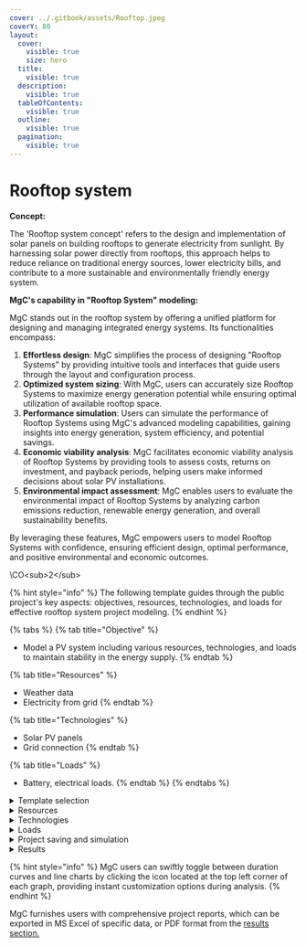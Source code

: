 ```yaml
---
cover: ../.gitbook/assets/Rooftop.jpeg
coverY: 80
layout:
  cover:
    visible: true
    size: hero
  title:
    visible: true
  description:
    visible: true
  tableOfContents:
    visible: true
  outline:
    visible: true
  pagination:
    visible: true
---
```


# Rooftop system

**Concept:**

The 'Rooftop system concept' refers to the design and implementation of solar panels on building rooftops to generate electricity from sunlight. By harnessing solar power directly from rooftops, this approach helps to reduce reliance on traditional energy sources, lower electricity bills, and contribute to a more sustainable and environmentally friendly energy system.

**MgC's capability in "Rooftop System" modeling:**

MgC stands out in the rooftop system by offering a unified platform for designing and managing integrated energy systems. Its functionalities encompass:

1. **Effortless design**: MgC simplifies the process of designing "Rooftop Systems" by providing intuitive tools and interfaces that guide users through the layout and configuration process.
2. **Optimized system sizing**: With MgC, users can accurately size Rooftop Systems to maximize energy generation potential while ensuring optimal utilization of available rooftop space.
3. **Performance simulation**: Users can simulate the performance of Rooftop Systems using MgC's advanced modeling capabilities, gaining insights into energy generation, system efficiency, and potential savings.
4. **Economic viability analysis**: MgC facilitates economic viability analysis of Rooftop Systems by providing tools to assess costs, returns on investment, and payback periods, helping users make informed decisions about solar PV installations.
5. **Environmental impact assessment**: MgC enables users to evaluate the environmental impact of Rooftop Systems by analyzing carbon emissions reduction, renewable energy generation, and overall sustainability benefits.

By leveraging these features, MgC empowers users to model Rooftop Systems with confidence, ensuring efficient design, optimal performance, and positive environmental and economic outcomes.

\CO\<sub>2\</sub>

{% hint style="info" %}
The following template guides through the public project's key aspects: objectives, resources, technologies, and loads for effective rooftop system project modeling.
{% endhint %}

{% tabs %}
{% tab title="Objective" %}
* Model a PV system including various resources, technologies, and loads to maintain stability in the energy supply.
{% endtab %}

{% tab title="Resources" %}
* Weather data
* Electricity from grid
{% endtab %}

{% tab title="Technologies" %}
* Solar PV panels
* Grid connection
{% endtab %}

{% tab title="Loads" %}
* Battery, electrical loads.
{% endtab %}
{% endtabs %}

<details>

<summary>Template selection</summary>



**Step 1:** To get the benefits of the rooftop system in MgC, simply click on the "New Project" option available in the MgC interface.

<img src="../.gitbook/assets/Screenshot 2024-02-04 at 4.13.26 PM (1).png" alt="" data-size="original">

**Step 2:** Choose the project location, allowing MgC to access energy sources at the selected location like weather data for wind, solar, and other parameters.

<img src="../.gitbook/assets/Screenshot 2024-02-04 at 4.02.31 PM (1).png" alt="" data-size="original">

**Step 3:** To activate the rooftop PV system feature in MgC, select the "Rooftop System" in MgC, which includes pre-modeled resources, loads, and technologies. This option saves users time by already having elements built into the network.

<img src="../.gitbook/assets/Screenshot 2024-02-18 at 3.48.14 PM.png" alt="" data-size="original">

**Step 4:** In the second step of project specifications, users can configure the initial settings of system components like resources, loads, and technologies to tailor the solar rooftop system to specific requirements. This customization ensures that the microgrid system is optimized to meet the unique needs and goals of the project.

<img src="../.gitbook/assets/Screenshot 2024-02-18 at 2.13.11 PM.png" alt="" data-size="original"><img src="../.gitbook/assets/Screenshot 2024-02-18 at 2.13.16 PM.png" alt="" data-size="original">

**Step 5:** Now, determine the project goal by adjusting the slide bar towards saving CO2 emissions for a more eco-friendly project, which may result in higher CAPEX/OPEX, or vice versa. The project goal of achieving 25% of CAPEX/OPEX has been selected here.

<img src="../.gitbook/assets/Screenshot 2024-02-18 at 3.53.52 PM.png" alt="" data-size="original">

**Step 6:** Finally, click on the "Submit" button after providing the project name and details.

<img src="../.gitbook/assets/Screenshot 2024-02-04 at 4.03.27 PM (2).png" alt="" data-size="original">

**Step 7:** After initializing the project, the user can view the performance indicators, and here the project details such as fixed CAPEX, OPEX, interest, and inflation rates can be changed according to the requirements.

<img src="../.gitbook/assets/Screenshot 2024-02-18 at 3.58.16 PM.png" alt="" data-size="original">

**Step 8:** The default hub at the selected location will be created automatically, and the user can add additional hubs by following the steps outlined in [hub creation and setup](../user-interface-ui-navigation/project-setup-and-simulation/hub-creation-and-setup.md).

<img src="../.gitbook/assets/Screenshot 2024-02-18 at 4.00.23 PM.png" alt="" data-size="original">

MgC provides flexibility and time-saving benefits to the user by offering templates with required technologies and loads. Users can easily modify attributes of selected elements and add new elements or loads as needed.

</details>

<details>

<summary>Resources</summary>

In MgC's rooftop system feature, information from resources like weather data and grid electricity is accessed to ensure system stability. Excess energy generated in the hub can be stored in batteries for later use during periods of high demand. Below is the network flowsheet of the rooftop system, presented through MgC's rooftop feature.

<img src="../.gitbook/assets/Screenshot 2024-02-18 at 4.01.43 PM.png" alt="" data-size="original">

Users can access comprehensive project details in the system design's details section, offering thorough information on the technical, environmental, and economic aspects of technologies, loads, and resources involved in the project as shown below.

<img src="../.gitbook/assets/Screenshot 2024-02-18 at 4.06.11 PM.png" alt="" data-size="original">

The features of the MgC can be explored more by clicking on the respective feature under the section "Advanced".

<img src="../.gitbook/assets/Screenshot 2024-02-18 at 4.09.29 PM.png" alt="" data-size="original">

**Weather data**

The weather data is gathered automatically from the selected location by the MgC. The weather profile such as global horizontal radiation for solar energy, dry bulb temperature, and wind speed can be seen as shown in the below screenshot.

<img src="../.gitbook/assets/Screenshot 2024-02-18 at 4.11.58 PM.png" alt="" data-size="original">

Statistical details for the weather data at the Stuttgart location can be seen in the resource ribbon under the "Advanced" feature in the MgC.

<img src="../.gitbook/assets/Screenshot 2024-02-18 at 4.13.58 PM.png" alt="" data-size="original">

**Consumer electricity**

MgC users have the flexibility to adjust costs, energy, and power parameters for consumer electricity simply by double-clicking on the respective parameters, allowing for easy customization at any time.

Here in the below image, the increase in the base cost of consumer electricity tariff composition likely aims to stabilize the grid by encouraging more efficient energy use. Adjusting the equivalent GHG emissions for a rooftop system without additional technologies ensures accurate environmental impact assessment, supporting informed decision-making and sustainability goals.

<img src="../.gitbook/assets/Screenshot 2024-02-18 at 5.56.48 PM.png" alt="" data-size="original">

**Feed-in tariff**

Innovatively, users can swiftly customize feed-in tariff parameters like details and compositions with a simple double-click on the respective parameters, enhancing flexibility and efficiency.

<img src="../.gitbook/assets/Screenshot 2024-02-18 at 6.03.58 PM.png" alt="" data-size="original">

</details>

<details>

<summary>Technologies</summary>

In MgC's rooftop system template, PV panel capacities are automatically generated for electricity domains, streamlining setup. Users can customize parameters like capacity and costs by double-clicking and tailoring characteristics to project needs. This flexibility extends beyond PV modules, allowing the modeling of additional technologies and loads, optimizing project design and alignment with goals.

<img src="../.gitbook/assets/Screenshot 2024-02-18 at 6.05.56 PM.png" alt="" data-size="original">

Additional specifications like technical, economic, and environmental parameters can be easily edited based on available or required data, as demonstrated below.

<img src="../.gitbook/assets/Screenshot 2024-02-18 at 6.07.10 PM.png" alt="" data-size="original">

</details>

<details>

<summary>Loads</summary>

In the rooftop system template, initially only building and battery loads are selected, but users can choose additional loads such as heating and cooling before simulating the project. Peak values for electrical, cooling, and heating loads can be adjusted by double-clicking on the relevant element. MgC seamlessly manages changes in load data in the sector coupling model, offering intuitive interfaces for parameter updates and advanced algorithms for resource allocation. This ensures optimal microgrid operation and resilience, making MgC essential for effective sector coupling modeling.

**Timestep:**

The timestep determines how often the weather data updates and plots the kW values on the diagram over time. If the timestep is smaller, we get more frequent updates and a finer view of power changes. With a larger timestep, updates are less frequent, giving a broader view.

The electricity demand profile can be visualized in the timestep vs power graph, as depicted in the screenshot below. Demand is highest during the winter season and lowest in the summer months.

<img src="../.gitbook/assets/Screenshot 2024-02-18 at 6.25.27 PM.png" alt="" data-size="original">

Statistical details and values distribution for electricity demand can be seen in the resource ribbon under the drop-down feature in the MgC. This applies to all loads such as batteries, building, cold, and heat storage, within the electricity, heating, and cooling domains.

</details>

<details>

<summary>Project saving and simulation</summary>

**Project saving:** Saving a project in MgC is essential for preserving work progress. By clicking "Save," users securely store project data, ensuring easy retrieval and management.

<img src="../.gitbook/assets/Screenshot 2024-02-18 at 6.34.53 PM.png" alt="" data-size="original">

**Project simulation:** In MgC, the project simulation is initiated by selecting the "Simulate" option, enabling users to analyze and evaluate the performance of their microgrid design. This process provides valuable insights into system behavior and assists in making informed decisions for optimal operation and efficiency.

<img src="../.gitbook/assets/Screenshot 2024-02-18 at 6.36.48 PM.png" alt="" data-size="original">

</details>

<details>

<summary>Results</summary>

Following simulation, MgC presents users with a results section for flexible exploration of simulation outcomes. This feature facilitates detailed data analysis, empowering users to optimize energy management strategies effectively.

**Summary**

Accessible within the results section's summary page, the project summary in MgC offers a comprehensive overview of key metrics including installed capacities, CO2 emissions, operation time, and asset costs. This enables users to swiftly grasp the project's performance and financial implications.

**Installed capacities:** As per the project specifications, the grid connection capacity is highest at approximately 68 kW, while the capacity of PV modules is lowest at 30 kW among installed capacities. This aligns with the expectation that PV generation occurs primarily during daylight hours.

**CO\_2 emissions:** In line with project specifications, rooftop PV substantially cuts emissions by about 0.7 tonnes, making a meaningful impact on reducing the overall environmental footprint.

**Operation time:** The power grid connection maintains a longer operational time, approximately 8300 hours, compared to PV, which operates for about 4900 hours. This difference stems from the grid's continuous availability, contrasting with PV's reliance on daylight hours for generation.

**Asset costs:** Rooftop PV incurs high CAPEX 3000 € and OPEX 2000 € costs, positioning it as the top economic parameter due to its initial installation expenses and ongoing operational costs associated with maintenance and electricity generation.

<img src="../.gitbook/assets/Screenshot 2024-02-18 at 6.39.18 PM.png" alt="" data-size="original">

**Energy mix**

Within this section, users can examine how energy production and demand are distributed within the "Rooftop System," gaining valuable insights into the balance between sources and requirements. This analysis aids in optimizing resource allocation and strengthening the sustainability of the microgrid system.

**Electricity generation:** Consumer electricity comprises 84% of the energy mix, indicating its substantial role in meeting demand, while rooftop PV contributes 16%, highlighting its growing importance in renewable energy integration.

**Electricity demand:** The electricity demand solely originates from the building loads, accounting for 100% of the overall demand within the system.

<img src="../.gitbook/assets/Screenshot 2024-02-18 at 6.39.59 PM.png" alt="" data-size="original">

MgC offers users clear and intuitive energy visualizations, aiding decision-making. Real-time monitoring allows for timely adjustments, while scenario analysis tools ensure cost-effective, sustainable microgrid solutions.

**Optimal operation graphs**

The parameters of the domains are displayed on the left (kW) and right (kWh) axes, with a set point ranging from -50 to +50 kW for each domain.

**Electricity domain**

The graph illustrates variations in building demand throughout seasons, peaking in winter and decreasing in summer. Despite these fluctuations, both consumer electricity and Standard PV module outputs consistently meet demand, ensuring system stability and mitigating blackout risks.

This highlights MgC's significance in effectively managing energy supply and demand dynamics, optimizing resource utilization, and maintaining grid reliability throughout changing seasons and demand patterns.

<img src="../.gitbook/assets/Screenshot 2024-02-18 at 6.41.58 PM.png" alt="" data-size="original">

Visualization of heating and cooling domain loads data is accessible upon modeling specific loads and generation technologies within their respective domains.

**Cost analysis**

The project lifetime vs expenses graph typically depicts high CAPEX and OPEX during the initial period, consistent with standard project financing trends. NPV, or net present value, represents the present value of all cash inflows and outflows over the project's lifetime, adjusted for the time value of money.

Users can adjust the discount rate above the graph to reflect changes in project financing conditions, influencing NPV calculations accordingly.

<img src="../.gitbook/assets/Screenshot 2024-02-18 at 6.45.08 PM.png" alt="" data-size="original">

</details>

{% hint style="info" %}
MgC users can swiftly toggle between duration curves and line charts by clicking the icon located at the top left corner of each graph, providing instant customization options during analysis.
{% endhint %}

MgC furnishes users with comprehensive project reports, which can be exported in MS Excel of specific data, or PDF format from the [results section.](../data-analysis-and-visualization/save-and-exporting-the-project.md)
